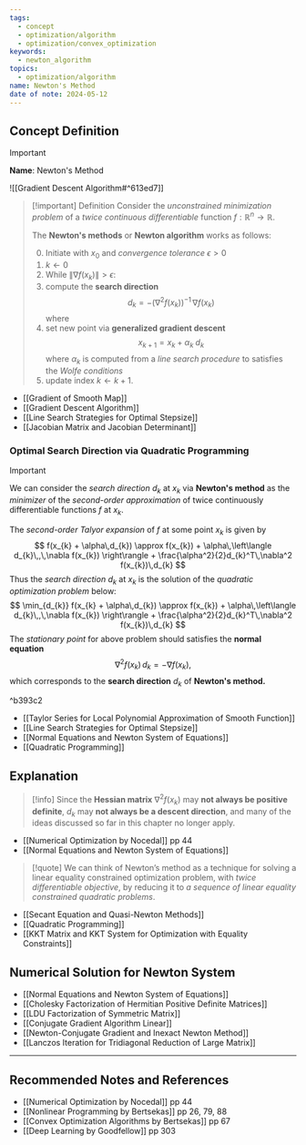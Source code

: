 ```yaml
---
tags:
  - concept
  - optimization/algorithm
  - optimization/convex_optimization
keywords:
  - newton_algorithm
topics:
  - optimization/algorithm
name: Newton's Method
date of note: 2024-05-12
---
```


## Concept Definition

>[!important]
>**Name**: Newton's Method

![[Gradient Descent Algorithm#^613ed7]]

>[!important] Definition
>Consider the *unconstrained  minimization problem* of a *twice continuous differentiable* function $f: \mathbb{R}^{n} \to \mathbb{R}$. 
>
>The **Newton's methods** or **Newton algorithm** works as follows:
>
>0. Initiate with  $x_{0}$ and *convergence tolerance* $\epsilon >0$
>1. $k \leftarrow 0$
>2. While $\lVert \nabla f(x_{k}) \rVert > \epsilon$:
>	1. compute the **search direction** $$d_{k} = - \left( \nabla^2 f(x_{k}) \right)^{-1}\,\nabla f(x_{k})$$ where 
>	2. set new point via **generalized gradient descent** $$x_{k+1} = x_{k} + \alpha_{k}\;d_{k}$$ where $\alpha_{k}$ is computed from a *line search procedure* to satisfies the *Wolfe conditions*
>	3. update index $k \leftarrow k+ 1.$   

- [[Gradient of Smooth Map]]
- [[Gradient Descent Algorithm]]
- [[Line Search Strategies for Optimal Stepsize]]
- [[Jacobian Matrix and Jacobian Determinant]]

### Optimal Search Direction via Quadratic Programming

>[!important] 
>We can consider the *search direction* $d_{k}$ at $x_{k}$ via **Newton's method** as the *minimizer* of the *second-order approximation* of  twice continuously differentiable functions $f$ at $x_{k}$.
>
>The *second-order Talyor expansion* of $f$ at some point $x_{k}$ is given by 
>$$
>f(x_{k} + \alpha\,d_{k}) \approx f(x_{k}) + \alpha\,\left\langle  d_{k}\,,\,\nabla f(x_{k}) \right\rangle + \frac{\alpha^2}{2}d_{k}^T\,\nabla^2 f(x_{k})\,d_{k}
>$$
>Thus the *search direction* $d_{k}$ at $x_{k}$ is the solution of the *quadratic optimization problem* below:
>$$
>\min_{d_{k}} f(x_{k} + \alpha\,d_{k}) \approx f(x_{k}) + \alpha\,\left\langle  d_{k}\,,\,\nabla f(x_{k}) \right\rangle + \frac{\alpha^2}{2}d_{k}^T\,\nabla^2 f(x_{k})\,d_{k}
>$$
>The *stationary point* for above problem should satisfies the **normal equation**
>$$
>\nabla^2 f(x_{k})\,d_{k} = -\nabla f(x_{k}),
>$$
>which corresponds to the **search direction** $d_{k}$ of **Newton's method.**

^b393c2

- [[Taylor Series for Local Polynomial Approximation of Smooth Function]]
- [[Line Search Strategies for Optimal Stepsize]]
- [[Normal Equations and Newton System of Equations]]
- [[Quadratic Programming]]

## Explanation

>[!info]
>Since the **Hessian matrix** $\nabla^2 f(x_{k})$ may **not always be positive definite**, $d_{k}$ may **not always be a descent direction**, and many of the ideas discussed so far in this chapter no longer apply.

- [[Numerical Optimization by Nocedal]]  pp 44
- [[Normal Equations and Newton System of Equations]]

>[!quote]
>We can think of Newton’s method as a technique for solving a linear equality constrained optimization problem, with *twice differentiable objective*, by reducing it to *a sequence of linear equality constrained quadratic problems*.

- [[Secant Equation and Quasi-Newton Methods]]
- [[Quadratic Programming]]
- [[KKT Matrix and KKT System for Optimization with Equality Constraints]]


## Numerical Solution for Newton System

- [[Normal Equations and Newton System of Equations]]
- [[Cholesky Factorization of Hermitian Positive Definite Matrices]]
- [[LDU Factorization of Symmetric Matrix]]
- [[Conjugate Gradient Algorithm Linear]]
- [[Newton-Conjugate Gradient and Inexact Newton Method]]
- [[Lanczos Iteration for Tridiagonal Reduction of Large Matrix]]



-----------
##  Recommended Notes and References



- [[Numerical Optimization by Nocedal]]  pp 44
- [[Nonlinear Programming by Bertsekas]] pp 26, 79, 88
- [[Convex Optimization Algorithms by Bertsekas]] pp 67
- [[Deep Learning by Goodfellow]] pp 303